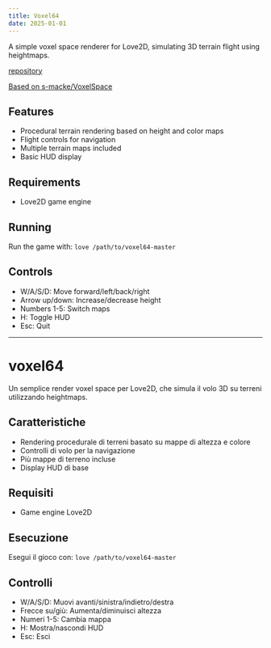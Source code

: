 ```yaml
---
title: Voxel64
date: 2025-01-01
---
```


A simple voxel space renderer for Love2D, simulating 3D terrain flight using heightmaps.

[repository](https://github.com/giovifav/voxel64)

[Based on s-macke/VoxelSpace](https://github.com/s-macke/VoxelSpace)

## Features

- Procedural terrain rendering based on height and color maps
- Flight controls for navigation
- Multiple terrain maps included
- Basic HUD display

## Requirements

- Love2D game engine

## Running

Run the game with: `love /path/to/voxel64-master`

## Controls

- W/A/S/D: Move forward/left/back/right
- Arrow up/down: Increase/decrease height
- Numbers 1-5: Switch maps
- H: Toggle HUD
- Esc: Quit

---

# voxel64

Un semplice render voxel space per Love2D, che simula il volo 3D su terreni utilizzando heightmaps.

## Caratteristiche

- Rendering procedurale di terreni basato su mappe di altezza e colore
- Controlli di volo per la navigazione
- Più mappe di terreno incluse
- Display HUD di base

## Requisiti

- Game engine Love2D

## Esecuzione

Esegui il gioco con: `love /path/to/voxel64-master`

## Controlli

- W/A/S/D: Muovi avanti/sinistra/indietro/destra
- Frecce su/giù: Aumenta/diminuisci altezza
- Numeri 1-5: Cambia mappa
- H: Mostra/nascondi HUD
- Esc: Esci
